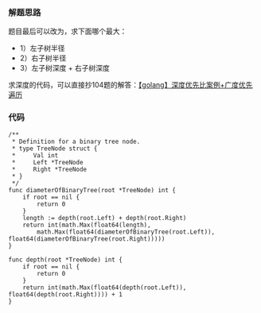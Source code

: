 ### 解题思路
题目最后可以改为，求下面哪个最大：
* 1）左子树半径
* 2）右子树半径
* 3）左子树深度 + 右子树深度

求深度的代码，可以直接抄104题的解答：[【golang】深度优先比案例+广度优先遍历](https://leetcode-cn.com/problems/maximum-depth-of-binary-tree/solution/golang-di-gui-fa-by-bloodborne/)

### 代码

```golang
/**
 * Definition for a binary tree node.
 * type TreeNode struct {
 *     Val int
 *     Left *TreeNode
 *     Right *TreeNode
 * }
 */
func diameterOfBinaryTree(root *TreeNode) int {
	if root == nil {
		return 0
	}
	length := depth(root.Left) + depth(root.Right)
	return int(math.Max(float64(length),
		math.Max(float64(diameterOfBinaryTree(root.Left)), float64(diameterOfBinaryTree(root.Right)))))
}

func depth(root *TreeNode) int {
	if root == nil {
		return 0
	}
	return int(math.Max(float64(depth(root.Left)), float64(depth(root.Right)))) + 1
}
```